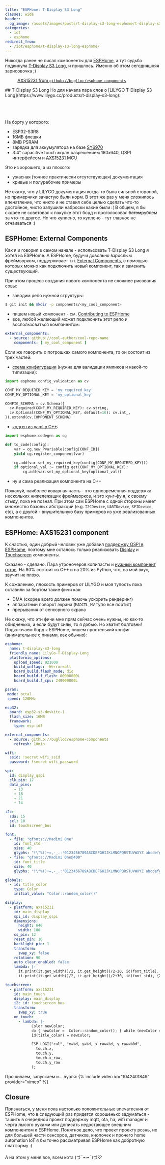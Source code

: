 ```yaml
---
title: "ESPHome: T-Display S3 Long"
classes: wide
header:
  og_image: /assets/images/posts/t-display-s3-long-esphome/t-display-s3-long-esphome-cover.jpg
categories:
  - iot
  - esphome
redirect_from:
  - /iot/esphome/t-display-s3-long-esphome/
---
```


Никогда ранее не писал компоненты для [ESPHome](https://esphome.io/), а тут судьба подкинула [T-Display S3 Long](https://www.lilygo.cc/products/t-display-s3-long), и пришлось. Именно об этом сегодняшняя зарисовочка ;)
<figure style="max-width: 800px">
  <img src="{{ site.url }}{{ site.baseurl }}/assets/images/posts/t-display-s3-long-esphome/t-display-s3-long-esphome-cover.jpg" alt="">
  <figcaption class="align-center"><a href="https://github.com/buglloc/esphome-components?tab=readme-ov-file#axs15231-display-wip" target="_blank">AXS15231 from <code>github://buglloc/esphome-components</code></a></figcaption>
</figure>
## T-Display S3 Long
Но для начала пара слов о [LILYGO T-Display S3 Long](https://www.lilygo.cc/products/t-display-s3-long):
<div>
<figure style="width: 400px" class="align-left">
  <img src="{{ site.url }}{{ site.baseurl }}/assets/images/posts/t-display-s3-long-esphome/s3-long-unboxing-0.jpg" alt="">
</figure>
<figure style="width: 400px" class="align-left">
  <img src="{{ site.url }}{{ site.baseurl }}/assets/images/posts/t-display-s3-long-esphome/s3-long-unboxing-1.jpg" alt="">
</figure>
<div class="cf"></div>
</div>

<div>
<figure style="width: 400px" class="align-left">
  <img src="{{ site.url }}{{ site.baseurl }}/assets/images/posts/t-display-s3-long-esphome/s3-long-unboxing-2.jpg" alt="">
</figure>
<figure style="width: 400px" class="align-left">
  <img src="{{ site.url }}{{ site.baseurl }}/assets/images/posts/t-display-s3-long-esphome/s3-long-unboxing-3.jpg" alt="">
</figure>
<div class="cf"></div>
</div>

На борту у которого:
  - ESP32-S3R8
  - 16MB флешки
  - 8MB PSRAM
  - зарядка для аккумулятора на базе [SY6970](https://github.com/buglloc/esphome-components/blob/main/docs/datasheet/SY6970.pdf)
  - 3.4" capacitive touch экран разрешением 180x640, QSPI интерфейсом и [AXS15231](https://github.com/buglloc/esphome-components/blob/main/docs/datasheet/AXS15231_Datasheet_V0.4_20221108.pdf) MCU

Это из хорошего, а из плохого:
  - ужасная (точнее практически отсутствующая) документация
  - кривые и полурабочие примеры

Не скажу, что у LILYGO документация когда-то была сильной стороной, но примерчики зачастую были норм. В этот же раз у меня сложилось впечатление, что никто и не ставил себе целью сделать что-то достойное, чисто запушили наброски какие были :( В общем, я бы скорее не советовал к покупке этот борд и проголосовал ~~батом~~рублем за что-то другое. Но что куплено, то куплено - тут главное не отчаиваться :)

## ESPHome: External Components
Как я и говорил в самом начале - использовать T-Display S3 Long я хотел из ESPHome. А ESPHome, будучи довольно взрослым фреймворком, поддерживает т.н. [External Components](https://esphome.io/components/external_components.html), с помощью которых можно как подключить новый компонент, так и заменить существующий.

 При этом процесс создания нового компонента не сложнее рисования совы:
  - заводим репо нужной структуры:

```bash
$ git init && mkdir -p components/<my_cool_component>
```
  
  - пишем новый компонент - см. [Contributing to ESPHome](https://esphome.io/guides/contributing#contributing-to-esphome)
  - все, любой желающий может подключить этот репо и воспользоваться компонентом:

```yaml
external_components:
  - source: github://cool-author/cool-repo-name
	components: [ my_cool_component ]
```

Если же говорить о потрошках самого компонента, то он состоит из трех частей:
  - [схема конфигурации](https://esphome.io/guides/contributing#config-validation) (нужна для валидации ямликов и какой-то типизации):

```py
import esphome.config_validation as cv

CONF_MY_REQUIRED_KEY = 'my_required_key'
CONF_MY_OPTIONAL_KEY = 'my_optional_key'

CONFIG_SCHEMA = cv.Schema({
  cv.Required(CONF_MY_REQUIRED_KEY): cv.string,
  cv.Optional(CONF_MY_OPTIONAL_KEY, default=10): cv.int_,
}).extend(cv.COMPONENT_SCHEMA)
```

  - [кодген из yaml в C++](https://esphome.io/guides/contributing#code-generation):

```py
import esphome.codegen as cg

def to_code(config):
    var = cg.new_Pvariable(config[CONF_ID])
    yield cg.register_component(var)

    cg.add(var.set_my_required_key(config[CONF_MY_REQUIRED_KEY]))
    if optional_val := config.get(CONF_MY_OPTIONAL_KEY):
        cg.add(var.set_my_optional_key(optional_val))
```

  - ну и сама реализация компонента на C++

Пожалуй, наиболее коварная часть - это одновременная поддержка нескольких нижележащих фреймворков, и это кунг-фу я, к своему стыду, пока не познал. При этом сам ESPHome с одной стороны имеет множество базовых абстракций (e.g. `I2CDevice`, `UARTDevice`, `SPIDevice`, etc), а с другой - внушительную базу примеров из уже реализованных компонентов.

## ESPHome: AXS15231 component
К счастью, один добрый человек уже добавил [поддержку QSPI в ESPHome](https://github.com/esphome/esphome/pull/5925), поэтому мне осталось только реализовать [Display](https://esphome.io/components/display/index.html) и [Touchscreen](https://esphome.io/components/touchscreen/index.html) компоненты.

Сказано - сделано. Пара утроночеров копипасты и [нужный компонент готов](https://github.com/buglloc/esphome-components/tree/main/components/axs15231). На 80% состоит из С++ и на 20% из Python, что, на мой вкус, звучит не плохо.

К сожалению, плохость примеров от LILYGO и моя тупость пока оставили за бортом такие фичи как:
  - DMA (скорее всего должен помочь ускорить рендеринг)
  - аппаратный поворот экрана (`MADCTL_MV` тупо все портит)
  - прерывания от сенсорного экрана

Не скажу, что эти фичи мне прям сейчас очень нужны, но как-то обидненько, и если будут силы, то я добью. Но хватит болтовни! Подключаем борд к ESPHome, пишем простенький конфиг (внимательнее с пинами, как обычно):
```yaml
esphome:
  name: t-display-s3-long
  friendly_name: LilyGo-T-Display-Long
  platformio_options:
    upload_speed: 921600
    build_unflags: -Werror=all
    board_build.flash_mode: dio
    board_build.f_flash: 80000000L
    board_build.f_cpu: 240000000L

psram:
 mode: octal
 speed: 120MHz

esp32:
  board: esp32-s3-devkitc-1
  flash_size: 16MB
  framework:
    type: esp-idf

external_components:
  - source: github://buglloc/esphome-components
    refresh: 10min

wifi:
  ssid: !secret wifi_ssid
  password: !secret wifi_password

spi:
  id: display_qspi
  clk_pin: 17
  data_pins:
    - 13
    - 18
    - 21
    - 14

i2c:
  sda: 15
  scl: 10
  id: touchscreen_bus

font:
  - file: "gfonts://Madimi One"
    id: font_std
    size: 40
    glyphs: "!\"%()+=,-_.:°0123456789ABCDEFGHIJKLMNOPQRSTUVWXYZ abcdefghijklmnopqrstuvwxyz/\\[]|&@#'"
  - file: "gfonts://Madimi One@400"
    id: font_title
    size: 40
    glyphs: "!\"%()+=,-_.:°0123456789ABCDEFGHIJKLMNOPQRSTUVWXYZ abcdefghijklmnopqrstuvwxyz/\\[]|&@#'"

globals:
  - id: title_color
    type: Color
    initial_value: "Color::random_color()"

display:
  - platform: axs15231
    id: main_display
    spi_id: display_qspi
    dimensions:
      height: 640
      width: 180
    cs_pin: 12
    reset_pin: 16
    backlight_pin: 1
    transform:
      swap_xy: false
    rotation: 90
    auto_clear_enabled: false
    lambda: |-
      it.print(it.get_width()/2, it.get_height()/2-20, id(font_title), id(title_color), TextAlign::CENTER, "ESPHome @ AXS15231B");
      it.print(it.get_width()/2, it.get_height()/2+30, id(font_std), {230,0,115}, TextAlign::CENTER, "@UTBDK");

touchscreen:
  - platform: axs15231
    id: main_touch
    display: main_display
    i2c_id: touchscreen_bus
    transform:
      swap_xy: true
    on_touch:
      - lambda: |-
            Color newColor;
            do { newColor =  Color::random_color(); } while (newColor == id(title_color));
            id(title_color) = newColor;

            ESP_LOGI("cal", "x=%d, y=%d, x_raw=%d, y_raw=%0d",
              touch.x,
              touch.y,
              touch.x_raw,
              touch.y_raw
            );
```

Прошиваем, запускаем и....вуаля:
{% include video id="1042401849" provider="vimeo" %}

## Closure
Признаться, у меня пока настолько положительные впечатления от ESPHome, что в следующий раз придется хорошенько задуматься - тащить в очередной проект поддержку mqtt, ota, ha, wifi manager и черта лысого руками или дописать недостающее внешним компонентом к ESPHome. Понятное дело, что проект проекту рознь, но для большей части сенсоров, датчиков, кнопочек и прочего home automation IoT я бы точно рассматривал ESPHome как добротную платформу :)

А на этом у меня все, всем кота (づ˶•༝•˶)づ♡
